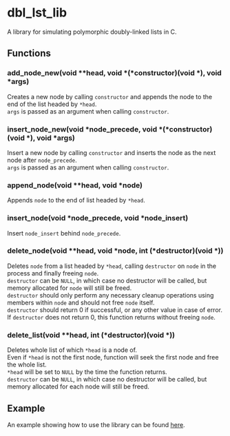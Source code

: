 # dbl_lst_lib
A library for simulating polymorphic doubly-linked lists in C. <br>

## Functions
### add_node_new(void **head, void *(*constructor)(void *), void *args)
Creates a new node by calling `constructor` and appends the node to the end of the list headed by `*head`. <br>
`args` is passed as an argument when calling `constructor`.<br>

### insert_node_new(void *node_precede, void *(*constructor)(void *), void *args)
Insert a new node by calling `constructor` and inserts the node as the next node after `node_precede`. <br>
`args` is passed as an argument when calling `constructor`.<br>

### append_node(void **head, void *node)
Appends `node` to the end of list headed by `*head`. <br>

### insert_node(void *node_precede, void *node_insert)
Insert `node_insert` behind `node_precede`. <br>

### delete_node(void **head, void *node, int (*destructor)(void *))
Deletes `node` from a list headed by `*head`, calling `destructor` on `node` in the process and finally freeing `node`.<br>
`destructor` can be `NULL`, in which case no destructor will be called, but memory allocated for `node` will still be freed.<br>
`destructor` should only perform any necessary cleanup operations using members within `node` and should not free `node` itself. <br>
`destructor` should return 0 if successful, or any other value in case of error.<br>
If `destructor` does not return 0, this function returns without freeing `node`. <br>

### delete_list(void **head, int (*destructor)(void *))
Deletes whole list of which `*head` is a node of.<br>
Even if `*head` is not the first node, function will seek the first node and free the whole list. <br>
`*head` will be set to `NULL` by the time the function returns. <br>
`destructor` can be `NULL`, in which case no destructor will be called, but memory allocated for each node will still be freed. <br>

## Example
An example showing how to use the library can be found [here](https://thehexjournal.com/?p=134).

